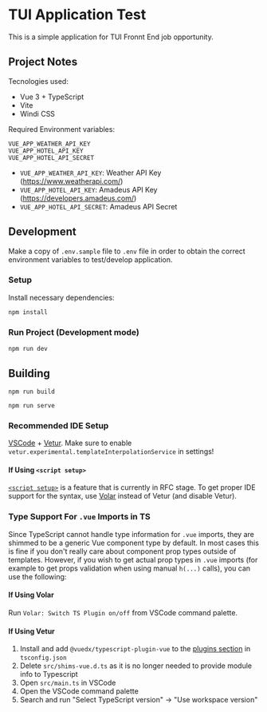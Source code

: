 # TUI Application Test

This is a simple application for TUI Fronnt End job opportunity.

## Project Notes

Tecnologies used:

* Vue 3 + TypeScript
* Vite
* Windi CSS

Required Environment variables:

```
VUE_APP_WEATHER_API_KEY
VUE_APP_HOTEL_API_KEY
VUE_APP_HOTEL_API_SECRET
```

* `VUE_APP_WEATHER_API_KEY`: Weather API Key (https://www.weatherapi.com/)
* `VUE_APP_HOTEL_API_KEY`:  Amadeus API Key (https://developers.amadeus.com/)
* `VUE_APP_HOTEL_API_SECRET`:  Amadeus API Secret



## Development

Make a copy of `.env.sample` file to `.env` file in order to obtain the correct environment variables to test/develop application.


### Setup


Install necessary dependencies:

```
npm install
```

### Run Project (Development mode)

```
npm run dev
```

## Building

```
npm run build
```

```
npm run serve
```

### Recommended IDE Setup

[VSCode](https://code.visualstudio.com/) + [Vetur](https://marketplace.visualstudio.com/items?itemName=octref.vetur). Make sure to enable `vetur.experimental.templateInterpolationService` in settings!

#### If Using `<script setup>`

[`<script setup>`](https://github.com/vuejs/rfcs/pull/227) is a feature that is currently in RFC stage. To get proper IDE support for the syntax, use [Volar](https://marketplace.visualstudio.com/items?itemName=johnsoncodehk.volar) instead of Vetur (and disable Vetur).

### Type Support For `.vue` Imports in TS

Since TypeScript cannot handle type information for `.vue` imports, they are shimmed to be a generic Vue component type by default. In most cases this is fine if you don't really care about component prop types outside of templates. However, if you wish to get actual prop types in `.vue` imports (for example to get props validation when using manual `h(...)` calls), you can use the following:

#### If Using Volar

Run `Volar: Switch TS Plugin on/off` from VSCode command palette.

#### If Using Vetur

1. Install and add `@vuedx/typescript-plugin-vue` to the [plugins section](https://www.typescriptlang.org/tsconfig#plugins) in `tsconfig.json`
2. Delete `src/shims-vue.d.ts` as it is no longer needed to provide module info to Typescript
3. Open `src/main.ts` in VSCode
4. Open the VSCode command palette
5. Search and run "Select TypeScript version" -> "Use workspace version"
